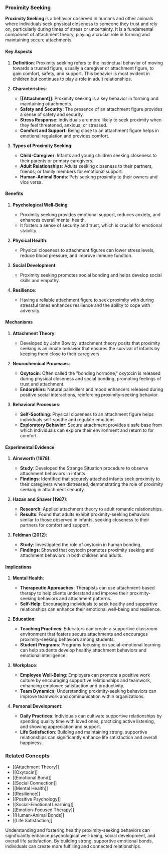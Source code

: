 ### Proximity Seeking

**Proximity Seeking** is a behavior observed in humans and other animals where individuals seek physical closeness to someone they trust and rely on, particularly during times of stress or uncertainty. It is a fundamental component of attachment theory, playing a crucial role in forming and maintaining secure attachments.

#### Key Aspects

1. **Definition**:
   Proximity seeking refers to the instinctual behavior of moving towards a trusted figure, usually a caregiver or attachment figure, to gain comfort, safety, and support. This behavior is most evident in children but continues to play a role in adult relationships.

2. **Characteristics**:
   - **[[Attachment]]**: Proximity seeking is a key behavior in forming and maintaining attachments.
   - **Safety and Security**: The presence of an attachment figure provides a sense of safety and security.
   - **Stress Response**: Individuals are more likely to seek proximity when they feel threatened, anxious, or stressed.
   - **Comfort and Support**: Being close to an attachment figure helps in emotional regulation and provides comfort.

3. **Types of Proximity Seeking**:
   - **Child-Caregiver**: Infants and young children seeking closeness to their parents or primary caregivers.
   - **Adult Relationships**: Adults seeking closeness to their partners, friends, or family members for emotional support.
   - **Human-Animal Bonds**: Pets seeking proximity to their owners and vice versa.

#### Benefits

1. **Psychological Well-Being**:
   - Proximity seeking provides emotional support, reduces anxiety, and enhances overall mental health.
   - It fosters a sense of security and trust, which is crucial for emotional stability.

2. **Physical Health**:
   - Physical closeness to attachment figures can lower stress levels, reduce blood pressure, and improve immune function.

3. **Social Development**:
   - Proximity seeking promotes social bonding and helps develop social skills and empathy.

4. **Resilience**:
   - Having a reliable attachment figure to seek proximity with during stressful times enhances resilience and the ability to cope with adversity.

#### Mechanisms

1. **Attachment Theory**:
   - Developed by John Bowlby, attachment theory posits that proximity seeking is an innate behavior that ensures the survival of infants by keeping them close to their caregivers.

2. **Neurochemical Processes**:
   - **Oxytocin**: Often called the "bonding hormone," oxytocin is released during physical closeness and social bonding, promoting feelings of trust and attachment.
   - **Endorphins**: Natural painkillers and mood enhancers released during positive social interactions, reinforcing proximity-seeking behavior.

3. **Behavioral Processes**:
   - **Self-Soothing**: Physical closeness to an attachment figure helps individuals self-soothe and regulate emotions.
   - **Exploratory Behavior**: Secure attachment provides a safe base from which individuals can explore their environment and return to for comfort.

#### Experimental Evidence

1. **Ainsworth (1978)**:
   - **Study**: Developed the Strange Situation procedure to observe attachment behaviors in infants.
   - **Findings**: Identified that securely attached infants seek proximity to their caregivers when distressed, demonstrating the role of proximity seeking in attachment security.

2. **Hazan and Shaver (1987)**:
   - **Research**: Applied attachment theory to adult romantic relationships.
   - **Results**: Found that adults exhibit proximity-seeking behaviors similar to those observed in infants, seeking closeness to their partners for comfort and support.

3. **Feldman (2012)**:
   - **Study**: Investigated the role of oxytocin in human bonding.
   - **Findings**: Showed that oxytocin promotes proximity seeking and attachment behaviors in both children and adults.

#### Implications

1. **Mental Health**:
   - **Therapeutic Approaches**: Therapists can use attachment-based therapy to help clients understand and improve their proximity-seeking behaviors and attachment patterns.
   - **Self-Help**: Encouraging individuals to seek healthy and supportive relationships can enhance their emotional well-being and resilience.

2. **Education**:
   - **Teaching Practices**: Educators can create a supportive classroom environment that fosters secure attachments and encourages proximity-seeking behaviors among students.
   - **Student Programs**: Programs focusing on social-emotional learning can help students develop healthy attachment behaviors and emotional intelligence.

3. **Workplace**:
   - **Employee Well-Being**: Employers can promote a positive work culture by encouraging supportive relationships and teamwork, enhancing employee satisfaction and productivity.
   - **Team Dynamics**: Understanding proximity-seeking behaviors can improve teamwork and communication within organizations.

4. **Personal Development**:
   - **Daily Practices**: Individuals can cultivate supportive relationships by spending quality time with loved ones, practicing active listening, and showing appreciation and support.
   - **Life Satisfaction**: Building and maintaining strong, supportive relationships can significantly enhance life satisfaction and overall happiness.

### Related Concepts

- [[Attachment Theory]]
- [[Oxytocin]]
- [[Emotional Bond]]
- [[Social Connection]]
- [[Mental Health]]
- [[Resilience]]
- [[Positive Psychology]]
- [[Social-Emotional Learning]]
- [[Emotion-Focused Therapy]]
- [[Human-Animal Bonds]]
- [[Life Satisfaction]]

Understanding and fostering healthy proximity-seeking behaviors can significantly enhance psychological well-being, social development, and overall life satisfaction. By building strong, supportive emotional bonds, individuals can create more fulfilling and connected relationships.